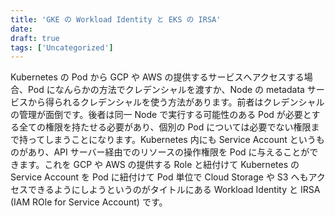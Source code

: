 ```yaml
---
title: 'GKE の Workload Identity と EKS の IRSA'
date: 
draft: true
tags: ['Uncategorized']
---
```


Kubernetes の Pod から GCP や AWS の提供するサービスへアクセスする場合、Pod になんらかの方法でクレデンシャルを渡すか、Node の metadata サービスから得られるクレデンシャルを使う方法があります。前者はクレデンシャルの管理が面倒です。後者は同一 Node で実行する可能性のある Pod が必要とする全ての権限を持たせる必要があり、個別の Pod については必要でない権限まで持ってしまうことになります。Kubernetes 内にも Service Account というものがあり、API サーバー経由でのリソースの操作権限を Pod に与えることができます。これを GCP や AWS の提供する Role と紐付けて Kubernetes の Service Account を Pod に紐付けて Pod 単位で Cloud Storage や S3 へもアクセスできるようにしようというのがタイトルにある Workload Identity と IRSA (IAM ROle for Service Account) です。